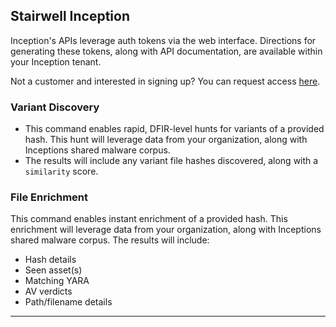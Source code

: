 ## Stairwell Inception

Inception's APIs leverage auth tokens via the web interface. Directions for generating these tokens, along with API documentation, are available within your Inception tenant.

Not a customer and interested in signing up? You can request access [here](https://stairwell.com/contact/).

### Variant Discovery

- This command enables rapid, DFIR-level hunts for variants of a provided hash. This hunt will leverage data from your organization, along with Inceptions shared malware corpus.
- The results will include any variant file hashes discovered, along with a `similarity` score.

### File Enrichment

This command enables instant enrichment of a provided hash. This enrichment will leverage data from your organization, along with Inceptions shared malware corpus.
The results will include:

- Hash details
- Seen asset(s)
- Matching YARA 
- AV verdicts
- Path/filename details

---
